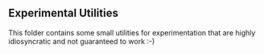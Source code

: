 ## Experimental Utilities

This folder contains some small utilities for experimentation that are highly idiosyncratic and not guaranteed to work :-)
